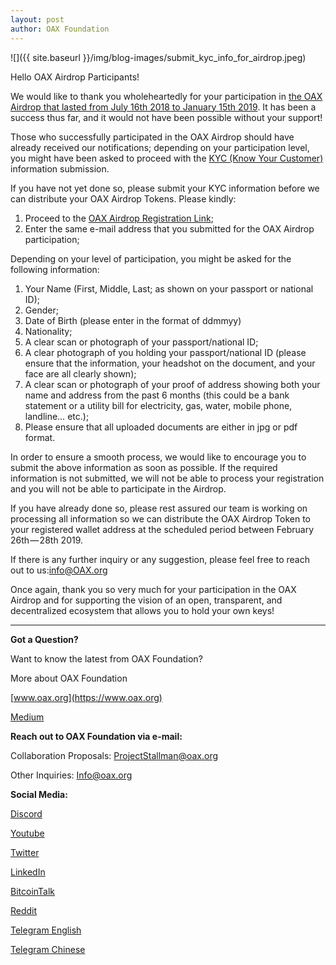 ```yaml
---
layout: post
author: OAX Foundation
---
```

![]({{ site.baseurl }}/img/blog-images/submit_kyc_info_for_airdrop.jpeg)

Hello OAX Airdrop Participants!

We would like to thank you wholeheartedly for your participation in [the OAX Airdrop that lasted from July 16th 2018 to January 15th 2019](https://medium.com/@OAX_Foundation/oax-airdrop-closed-bfea7351357a). It has been a success thus far, and it would not have been possible without your support!

Those who successfully participated in the OAX Airdrop should have already received our notifications; depending on your participation level, you might have been asked to proceed with the [KYC (Know Your Customer)](https://www.oax.org/en/pages/kyc) information submission.

If you have not yet done so, please submit your KYC information before we can distribute your OAX Airdrop Tokens.
Please kindly:
1. Proceed to the [OAX Airdrop Registration Link](https://www.oax.org/en/airdrop);
2. Enter the same e-mail address that you submitted for the OAX Airdrop participation;

Depending on your level of participation, you might be asked for the following information:
1. Your Name (First, Middle, Last; as shown on your passport or national ID);
2. Gender;
3. Date of Birth (please enter in the format of ddmmyy)
4. Nationality; 
5. A clear scan or photograph of your passport/national ID;
6. A clear photograph of you holding your passport/national ID (please ensure that the information, your headshot on the document, and your face are all clearly shown);
7. A clear scan or photograph of your proof of address showing both your name and address from the past 6 months (this could be a bank statement or a utility bill for electricity, gas, water, mobile phone, landline… etc.);
8. Please ensure that all uploaded documents are either in jpg or pdf format.

In order to ensure a smooth process, we would like to encourage you to submit the above information as soon as possible. If the required information is not submitted, we will not be able to process your registration and you will not be able to participate in the Airdrop.

If you have already done so, please rest assured our team is working on processing all information so we can distribute the OAX Airdrop Token to your registered wallet address at the scheduled period between February 26th — 28th 2019.

If there is any further inquiry or any suggestion, please feel free to reach out to us:[info@OAX.org](info@OAX.org)

Once again, thank you so very much for your participation in the OAX Airdrop and for supporting the vision of an open, transparent, and decentralized ecosystem that allows you to hold your own keys!

---

**Got a Question?**

Want to know the latest from OAX Foundation?

More about OAX Foundation

[www.oax.org](https://www.oax.org)

[Medium](https://medium.com/@OAX_Foundation)  
  

**Reach out to OAX Foundation via e-mail:**

Collaboration Proposals: [ProjectStallman@oax.org](ProjectStallman@oax.org)

Other Inquiries: [Info@oax.org](Info@oax.org)

**Social Media:**

[Discord](https://discordapp.com/invite/ZH5YHkb)

[Youtube](https://bit.ly/2Bvsk73)

[Twitter](https://twitter.com/OAX_Foundation)

[LinkedIn](https://www.linkedin.com/company/oax-foundation/)

[BitcoinTalk](http://bitcointalk.org/index.php?topic=1943946)

[Reddit](https://www.reddit.com/r/OpenANX/)

[Telegram English](https://t.me/openanxteam)

[Telegram Chinese](https://t.me/oax_cn)